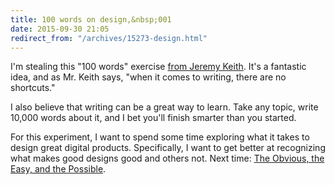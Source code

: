 ```yaml
---
title: 100 words on design,&nbsp;001
date: 2015-09-30 21:05
redirect_from: "/archives/15273-design.html"
---
```



I'm stealing this "100 words" exercise [from Jeremy Keith](https://adactio.com/journal/8577). It's a fantastic idea, and as Mr. Keith says, "when it comes to writing, there are no shortcuts." 

I also believe that writing can be a great way to learn. Take any topic, write 10,000 words about it, and I bet you'll finish smarter than you started. 

For this experiment, I want to spend some time exploring what it takes to design great digital products. Specifically, I want to get better at recognizing what makes good designs good and others not. Next time: [The Obvious, the Easy, and the Possible](https://medium.com/@jasonfried/the-obvious-the-easy-and-the-possible-a09387ad3652).
